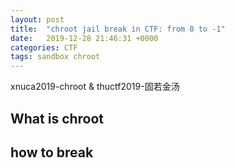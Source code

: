 ```yaml
---
layout: post
title:  "chroot jail break in CTF: from 0 to -1"
date:   2019-12-28 21:46:31 +0000
categories: CTF
tags: sandbox chroot
---
```

xnuca2019-chroot & thuctf2019-固若金汤

## What is chroot

## how to break
